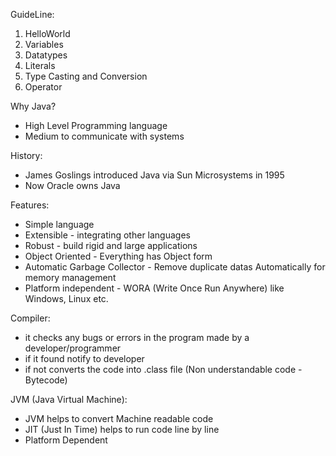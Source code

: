 GuideLine:

01. HelloWorld
02. Variables
03. Datatypes
04. Literals
05. Type Casting and Conversion
06. Operator


Why Java?

* High Level Programming language
* Medium to communicate with systems

History:

* James Goslings introduced Java via Sun Microsystems in 1995
* Now Oracle owns Java 

Features:

* Simple language
* Extensible - integrating other languages
* Robust - build rigid and large applications
* Object Oriented - Everything has Object form
* Automatic Garbage Collector - Remove duplicate datas Automatically for memory management
* Platform independent - WORA (Write Once Run Anywhere) like Windows, Linux etc.

Compiler:

* it checks any bugs or errors in the program made by a developer/programmer
* if it found notify to developer 
* if not converts the code into .class file (Non understandable code - Bytecode) 

JVM (Java Virtual Machine):

* JVM helps to convert Machine readable code
* JIT (Just In Time) helps to run code line by line
* Platform Dependent
